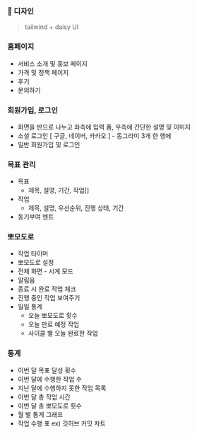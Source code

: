 ### 🎨 디자인

> tailwind + daisy UI

### 홈페이지

- 서비스 소개 및 홍보 페이지
- 가격 및 정책 페이지
- 후기
- 문의하기

### 회원가입, 로그인

- 화면을 반으로 나누고 좌측에 입력 폼, 우측에 간단한 설명 및 이미지
- 소셜 로그인 [ 구글, 네이버, 카카오 ] - 동그라미 3개 한 행에
- 일반 회원가입 및 로그인

### 목표 관리

- 목표
  - 제목, 설명, 기간, 작업[]
- 작업
  - 제목, 설명, 우선순위, 진행 상태, 기간
- 동기부여 멘트

### 뽀모도로

- 작업 타이머
- 뽀모도로 설정
- 전체 화면 - 시계 모드
- 알림음
- 종료 시 완료 작업 체크
- 진행 중인 작업 보여주기
- 일일 통계
  - 오늘 뽀모도로 횟수
  - 오늘 만료 예정 작업
  - 사이클 별 오늘 완료한 작업

### 통계

- 이번 달 목표 달성 횟수
- 이번 달에 수행한 작업 수
- 지난 달에 수행하지 못한 작업 목록
- 이번 달 총 작업 시간
- 이번 달 총 뽀모도로 횟수
- 월 별 통계 그래프
- 작업 수행 표 ex) 깃허브 커밋 차트
